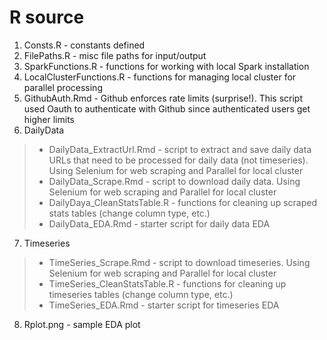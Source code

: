 # R source

1. Consts.R - constants defined
2. FilePaths.R - misc file paths for input/output
3. SparkFunctions.R - functions for working with local Spark installation
4. LocalClusterFunctions.R - functions for managing local cluster for parallel processing
5. GithubAuth.Rmd - Github enforces rate limits (surprise!). This script used Oauth to authenticate with Github since authenticated users get higher limits
6. DailyData
  > - DailyData_ExtractUrl.Rmd - script to extract and save daily data URLs that need to be processed for daily data (not timeseries). Using Selenium for web scraping and Parallel for local cluster
  > - DailyData_Scrape.Rmd - script to download daily data. Using Selenium for web scraping and Parallel for local cluster
  > - DailyDaya_CleanStatsTable.R - functions for cleaning up scraped stats tables (change column type, etc.)
  > - DailyData_EDA.Rmd - starter script for daily data EDA
7. Timeseries
  > - TimeSeries_Scrape.Rmd - script to download timeseries. Using Selenium for web scraping and Parallel for local cluster
  > - TimeSeries_CleanStatsTable.R - functions for cleaning up timeseries tables (change column type, etc.)
  > - TimeSeries_EDA.Rmd - starter script for timeseries EDA
8. Rplot.png - sample EDA plot

